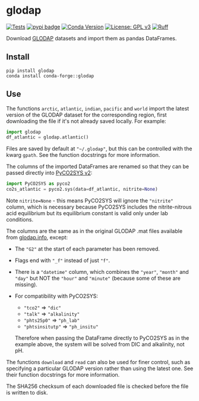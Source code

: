 # glodap

[![Tests](https://github.com/mvdh7/glodap/actions/workflows/tests.yml/badge.svg?branch=main)](https://github.com/mvdh7/glodap/actions)
[![pypi badge](https://img.shields.io/pypi/v/glodap.svg?style=popout)](https://pypi.org/project/glodap/)
[![Conda Version](https://img.shields.io/conda/vn/conda-forge/glodap.svg)](https://anaconda.org/conda-forge/glodap)
[![License: GPL v3](https://img.shields.io/badge/License-GPLv3-blue.svg)](https://www.gnu.org/licenses/gpl-3.0)
[![Ruff](https://img.shields.io/endpoint?url=https://raw.githubusercontent.com/astral-sh/ruff/main/assets/badge/v2.json)](https://github.com/astral-sh/ruff)

Download [GLODAP](https://glodap.info) datasets and import them as pandas DataFrames.

## Install

    pip install glodap
    conda install conda-forge::glodap

## Use

The functions `arctic`, `atlantic`, `indian`, `pacific` and `world` import the latest version of the GLODAP dataset for the corresponding region, first downloading the file if it's not already saved locally.  For example:

```python
import glodap
df_atlantic = glodap.atlantic()
```

Files are saved by default at `"~/.glodap"`, but this can be controlled with the
kwarg `gpath`.  See the function docstrings for more information.

The columns of the imported DataFrames are renamed so that they can be passed
directly into [PyCO2SYS v2](https://github.com/mvdh7/PyCO2SYS):

```python
import PyCO2SYS as pyco2
co2s_atlantic = pyco2.sys(data=df_atlantic, nitrite=None)
```

Note `nitrite=None` - this means PyCO2SYS will ignore the `"nitrite"` column,
which is necessary because PyCO2SYS includes the nitrite-nitrous acid
equilibrium but its equilibrium constant is valid only under lab conditions.

The columns are the same as in the original GLODAP .mat files available from [glodap.info](https://glodap.info), except:
  * The `"G2"` at the start of each parameter has been removed.
  * Flags end with `"_f"` instead of just `"f"`.
  * There is a `"datetime"` column, which combines the `"year"`, `"month"` and `"day"` but NOT the `"hour"` and `"minute"` (because some of these are missing).
  * For compatibility with PyCO2SYS:
     - `"tco2"` => `"dic"`
     - `"talk"` => `"alkalinity"`
     - `"phts25p0"` => `"ph_lab"`
     - `"phtsinsitutp"` => `"ph_insitu"`
    
    Therefore when passing the DataFrame directly to PyCO2SYS as in the example
    above, the system will be solved from DIC and alkalinity, not pH.

The functions `download` and `read` can also be used for finer control, such as
specifying a particular GLODAP version rather than using the latest one.  See
their function docstrings for more information.

The SHA256 checksum of each downloaded file is checked before the file is
written to disk.
